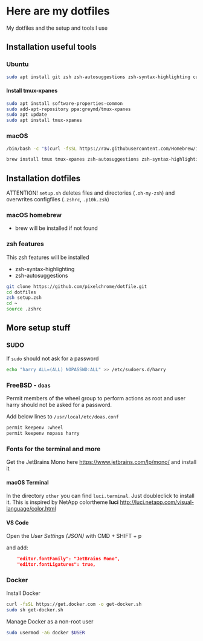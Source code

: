 # Here are my dotfiles

My dotfiles and the setup and tools I use

## Installation useful tools

### Ubuntu

```sh
sudo apt install git zsh zsh-autosuggestions zsh-syntax-highlighting curl apt-transport-https ca-certificates gnupg lsb-release tmux
```

#### Install tmux-xpanes

```sh
sudo apt install software-properties-common
sudo add-apt-repository ppa:greymd/tmux-xpanes
sudo apt update
sudo apt install tmux-xpanes
```

### macOS

```sh
/bin/bash -c "$(curl -fsSL https://raw.githubusercontent.com/Homebrew/install/HEAD/install.sh)"
```

```sh
brew install tmux tmux-xpanes zsh-autosuggestions zsh-syntax-highlighting
```

## Installation dotfiles

ATTENTION! `setup.sh` deletes files and directories (`.oh-my-zsh`) and overwrites configfiles (`.zshrc`, `.p10k.zsh`)

### macOS homebrew

* brew will be installed if not found

### zsh features

This zsh features will be installed

* zsh-syntax-highlighting
* zsh-autosuggestions

```sh
git clone https://github.com/pixelchrome/dotfile.git
cd dotfiles
zsh setup.zsh
cd ~
source .zshrc
```

## More setup stuff

### SUDO

If `sudo` should not ask for a password

```sh
echo "harry ALL=(ALL) NOPASSWD:ALL" >> /etc/sudoers.d/harry
```

### FreeBSD - `doas`

Permit members of the wheel group to perform actions as root and user harry should not be asked for a password.

Add below lines to `/usr/local/etc/doas.conf`

```sh
permit keepenv :wheel
permit keepenv nopass harry
```

### Fonts for the terminal and more

Get the JetBrains Mono here <https://www.jetbrains.com/lp/mono/> and install it

#### macOS Terminal

In the directory `other` you can find `luci.terminal`. Just doubleclick to install it. This is inspired by NetApp colortheme **luci** <http://luci.netapp.com/visual-language/color.html>

#### VS Code

Open the *User Settings (JSON)* with CMD + SHIFT + p

and add:

```json
    "editor.fontFamily": "JetBrains Mono",
    "editor.fontLigatures": true,
```

### Docker

Install Docker

```sh
curl -fsSL https://get.docker.com -o get-docker.sh
sudo sh get-docker.sh
```

Manage Docker as a non-root user

```sh
sudo usermod -aG docker $USER
```
